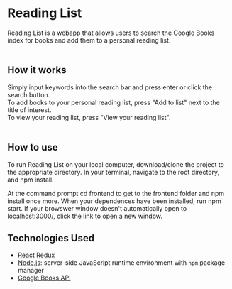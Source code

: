 Reading List
======
Reading List is a webapp that allows users to search the Google Books index for books and add them to a personal reading list. 
<br/>
<br/>

How it works 
------
Simply input keywords into the search bar and press enter or click the search button.\
To add books to your personal reading list, press "Add to list" next to the title of interest.\
To view your reading list, press "View your reading list".
<br />
<br />

How to use
------
To run Reading List on your local computer, download/clone the project to the appropriate directory. In your terminal, navigate to the root directory, and npm install.

At the command prompt cd frontend to get to the frontend folder and npm install once more. When your dependences have been installed, run npm start. If your browswer window doesn't automatically open to localhost:3000/, click the link to open a new window.

Technologies Used
------
  * <a href="https://reactjs.org/">React</a> <a href="https://react-redux.js.org/">Redux</a>
  * <a href="https://nodejs.org/en/">Node.js</a>: server-side JavaScript runtime environment with `npm` 
  package manager
  * <a href="https://developers.google.com/books">Google Books API</a>

